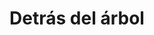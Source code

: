 ---
title: Detrás del árbol
region: Madrid
web: https://www.detrasdelarbol.org
address: C/ Corregidor José de Pasamonte, 14. 28030
phone: +3491 0813240
img_path: /img/cards-tiendas/detrasdelarbol.jpg
twitter: 
facebook: detrasdelarboleco
instagram: 
---